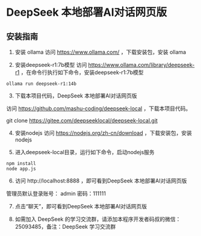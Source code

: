 # DeepSeek 本地部署AI对话网页版

## 安装指南

1. 安装 ollama
访问 https://www.ollama.com/ ，下载安装包，安装 ollama

2. 安装deepseek-r1:7b模型
访问 https://www.ollama.com/library/deepseek-r1 ，在命令行执行如下命令，安装deepseek-r1:7b模型

```
ollama run deepseek-r1:14b
```

3. 下载本项目代码，DeepSeek 本地部署AI对话网页版

访问 https://github.com/mashu-coding/deepseek-local ，下载本项目代码。

git clone https://gitee.com/deepseeklocal/deepseek-local.git

4. 安装nodejs
访问 https://nodejs.org/zh-cn/download ，下载安装包，安装nodejs

5. 进入deepseek-local目录，运行如下命令，启动nodejs服务

```
npm install
node app.js
```

6. 访问 http://localhost:8888 ，即可看到DeepSeek 本地部署AI对话网页版

管理员默认登录账号： admin 密码：111111

7. 点击“聊天”，即可看到DeepSeek 本地部署AI对话网页版

8. 如需加入 DeepSeek 的学习交流群，请添加本程序开发者码叔的微信：25093485，备注：DeepSeek 学习交流群

